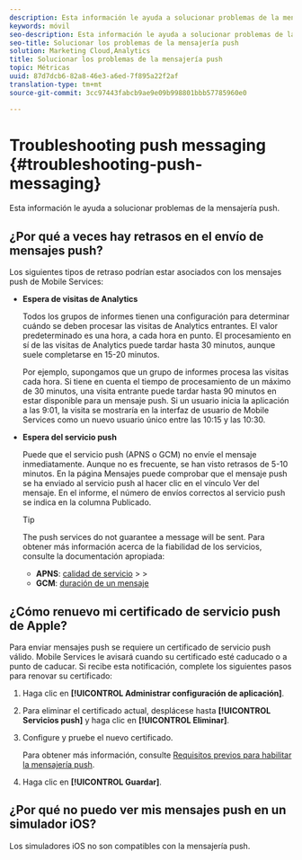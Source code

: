 ```yaml
---
description: Esta información le ayuda a solucionar problemas de la mensajería push.
keywords: móvil
seo-description: Esta información le ayuda a solucionar problemas de la mensajería push.
seo-title: Solucionar los problemas de la mensajería push
solution: Marketing Cloud,Analytics
title: Solucionar los problemas de la mensajería push
topic: Métricas
uuid: 87d7dcb6-82a8-46e3-a6ed-7f895a22f2af
translation-type: tm+mt
source-git-commit: 3cc97443fabcb9ae9e09b998801bbb57785960e0

---
```



# Troubleshooting push messaging {#troubleshooting-push-messaging}

Esta información le ayuda a solucionar problemas de la mensajería push.

## ¿Por qué a veces hay retrasos en el envío de mensajes push?

Los siguientes tipos de retraso podrían estar asociados con los mensajes push de Mobile Services:

* **Espera de visitas de Analytics**

   Todos los grupos de informes tienen una configuración para determinar cuándo se deben procesar las visitas de Analytics entrantes. El valor predeterminado es una hora, a cada hora en punto. El procesamiento en sí de las visitas de Analytics puede tardar hasta 30 minutos, aunque suele completarse en 15-20 minutos.

   Por ejemplo, supongamos que un grupo de informes procesa las visitas cada hora. Si tiene en cuenta el tiempo de procesamiento de un máximo de 30 minutos, una visita entrante puede tardar hasta 90 minutos en estar disponible para un mensaje push. Si un usuario inicia la aplicación a las 9:01, la visita se mostraría en la interfaz de usuario de Mobile Services como un nuevo usuario único entre las 10:15 y las 10:30.

* **Espera del servicio push**

   Puede que el servicio push (APNS o GCM) no envíe el mensaje inmediatamente. Aunque no es frecuente, se han visto retrasos de 5-10 minutos. En la página Mensajes puede comprobar que el mensaje push se ha enviado al servicio push al hacer clic en el vínculo Ver del mensaje. En el informe, el número de envíos correctos al servicio push se indica en la columna Publicado.

   >[!TIP]
   >
   >The push services do not guarantee a message will be sent. Para obtener más información acerca de la fiabilidad de los servicios, consulte la documentación apropiada:
   >
   >* **APNS**: [calidad de servicio](https://developer.apple.com/documentation/usernotifications)
      >
      >
   * **GCM**: [duración de un mensaje](https://developers.google.com/cloud-messaging/concept-options)


## ¿Cómo renuevo mi certificado de servicio push de Apple?

Para enviar mensajes push se requiere un certificado de servicio push válido. Mobile Services le avisará cuando su certificado esté caducado o a punto de caducar. Si recibe esta notificación, complete los siguientes pasos para renovar su certificado:

1. Haga clic en **[!UICONTROL Administrar configuración de aplicación]**.
2. Para eliminar el certificado actual, desplácese hasta **[!UICONTROL Servicios push]** y haga clic en **[!UICONTROL Eliminar]**.
3. Configure y pruebe el nuevo certificado.

   Para obtener más información, consulte [Requisitos previos para habilitar la mensajería push](/help/using/c-manage-app-settings/c-mob-confg-app/configure-push-messaging/prerequisites-push-messaging.md).

4. Haga clic en **[!UICONTROL Guardar]**.

## ¿Por qué no puedo ver mis mensajes push en un simulador iOS?

Los simuladores iOS no son compatibles con la mensajería push.
